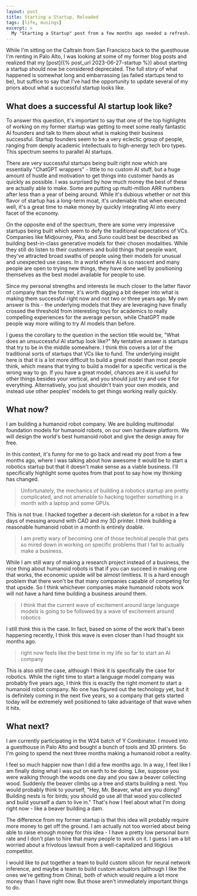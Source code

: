 ```yaml
---
layout: post
title: Starting a Startup, Reloaded
tags: [life, musings]
excerpt: >
  My "Starting a Startup" post from a few months ago needed a refresh.
---
```


While I'm sitting on the Caltrain from San Francisco back to the guesthouse I'm renting in Palo Alto, I was looking at some of my former blog posts and realized that my [post]({% post_url 2023-06-27-startup %}) about starting a startup should now be considered deprecated. The full story of what happened is somewhat long and embarrassing (as failed startups tend to be), but suffice to say that I've had the opportunity to update several of my priors about what a successful startup looks like.

## What does a successful AI startup look like?

To answer this question, it's important to say that one of the top highlights of working on my former startup was getting to meet some really fantastic AI founders and talk to them about what is making their business successful. Startup founders seem to be a very eclectic group of people, ranging from deeply academic intellectuals to high-energy tech bro types. This spectrum seems to parallel AI startups.

There are very successful startups being built right now which are essentially "ChatGPT wrappers" - little to no custom AI stuff, but a huge amount of hustle and motivation to get things into customer hands as quickly as possible. I was surprised by how much money the best of these are actually able to make. Some are putting up multi-million ARR numbers after less than a year of being around. While it's dubious whether or not this flavor of startup has a long-term moat, it's undeniable that when executed well, it's a great time to make money by quickly integrating AI into every facet of the economy.

On the opposite end of the spectrum, there are some very impressive startups being built which seem to defy the traditional expectations of VCs. Companies like Midjourney, Pika, and Suno could best be described as building best-in-class generative models for their chosen modalities. While they still do listen to their customers and build things that people want, they've attracted broad swaths of people using their models for unusual and unexpected use cases. In a world where AI is so nascent and many people are open to trying new things, they have done well by positioning themselves as the best model available for people to use.

Since my personal strengths and interests lie much closer to the latter flavor of company than the former, it's worth digging a bit deeper into what is making them successful right now and not two or three years ago. My own answer is this - the underlying models that they are leveraging have finally crossed the threshold from interesting toys for academics to really compelling experiences for the average person, while ChatGPT made people way more willing to try AI models than before.

I guess the corollary to the question in the section title would be, "What does an unsuccessful AI startup look like?" My tentative answer is startups that try to be in the middle somewhere. I think this covers a lot of the traditional sorts of startups that VCs like to fund. The underlying insight here is that it is a lot more difficult to build a great model than most people think, which means that trying to build a model for a specific vertical is the wrong way to go. If you have a great model, chances are it is useful for other things besides your vertical, and you should just try and use it for everything. Alternatively, you just shouldn't train your own models, and instead use other peoples' models to get things working really quickly.

## What now?

I am building a humanoid robot company. We are building multimodal foundation models for humanoid robots, on our own hardware platform. We will design the world's best humanoid robot and give the design away for free.

In this context, it's funny for me to go back and read my post from a few months ago, where I was talking about how awesome it would be to start a robotics startup but that it doesn't make sense as a viable business. I'll specifically highlight some quotes from that post to say how my thinking has changed.

> Unfortunately, the mechanics of building a robotics startup are pretty complicated, and not amenable to hacking together something in a month with a laptop and some GPUs.

This is not true. I hacked together a decent-ish skeleton for a robot in a few days of messing around with CAD and my 3D printer. I think building a reasonable humanoid robot in a month is entirely doable.

> I am pretty wary of becoming one of those technical people that gets so mired down in working on specific problems that I fail to actually make a business.

While I am still wary of making a research project instead of a business, the nice thing about humanoid robots is that if you can succeed in making one that works, the economic upside will be almost limitless. It is a hard enough problem that there won't be that many companies capable of competing for that upside. So I think whichever companies make humanoid robots work will not have a hard time building a business around them.

> I think that the current wave of excitement around large language models is going to be followed by a wave of excitement around robotics

I still think this is the case. In fact, based on some of the work that's been happening recently, I think this wave is even closer than I had thought six months ago.

> right now feels like the best time in my life so far to start an AI company

This is also still the case, although I think it is specifically the case for robotics. While the right time to start a language model company was probably five years ago, I think this is exactly the right moment to start a humanoid robot company. No one has figured out the technology yet, but it is definitely coming in the next five years, so a company that gets started today will be extremely well positioned to take advantage of that wave when it hits.

## What next?

I am currently participating in the W24 batch of Y Combinator. I moved into a guesthouse in Palo Alto and bought a bunch of tools and 3D printers. So I'm going to spend the next three months making a humanoid robot a reality.

I feel so much happier now than I did a few months ago. In a way, I feel like I am finally doing what I was put on earth to be doing. Like, suppose you were walking through the woods one day and you saw a beaver collecting wood. Suddenly the beaver climbs up a tree and starts building a nest. You would probably think to yourself, "Hey, Mr. Beaver, what are you doing? Building nests is for birds; you should go use all that wood you collected and build yourself a dam to live in." That's how I feel about what I'm doing right now - like a beaver building a dam.

The difference from my former startup is that this idea will probably require more money to get off the ground. I am actually not too worried about being able to raise enough money for this idea - I have a pretty low personal burn rate and I don't plan to hire that many people to work on it. I guess I am a bit worried about a frivolous lawsuit from a well-capitalized and litigious competitor.

I would like to put together a team to build custom silicon for neural network inference, and maybe a team to build custom actuators (although I like the ones we're getting from China), both of which would require a lot more money than I have right now. But those aren't immediately important things to do.
